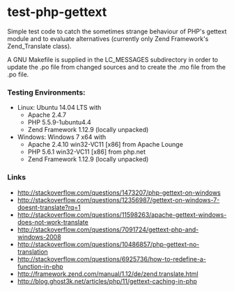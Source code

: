 test-php-gettext
================

Simple test code to catch the sometimes strange behaviour of PHP's gettext module
and to evaluate alternatives (currently only Zend Framework's Zend_Translate class).

A GNU Makefile is supplied in the LC_MESSAGES subdirectory in order to update the
.po file from changed sources and to create the .mo file from the .po file.

### Testing Environments: ###
  - Linux: Ubuntu 14.04 LTS with
    - Apache 2.4.7
    - PHP 5.5.9-1ubuntu4.4
    - Zend Framework 1.12.9 (locally unpacked)
  - Windows: Windows 7 x64 with
    - Apache 2.4.10 win32-VC11 [x86] from Apache Lounge
    - PHP 5.6.1 win32-VC11 [x86] from php.net
    - Zend Framework 1.12.9 (locally unpacked)

### Links ###
 - http://stackoverflow.com/questions/1473207/php-gettext-on-windows
 - http://stackoverflow.com/questions/12356987/gettext-on-windows-7-doesnt-translate?rq=1
 - http://stackoverflow.com/questions/11598263/apache-gettext-windows-does-not-work-translate
 - http://stackoverflow.com/questions/7091724/gettext-php-and-windows-2008
 - http://stackoverflow.com/questions/10486857/php-gettext-no-translation
 - http://stackoverflow.com/questions/6925736/how-to-redefine-a-function-in-php
 - http://framework.zend.com/manual/1.12/de/zend.translate.html
 - http://blog.ghost3k.net/articles/php/11/gettext-caching-in-php
